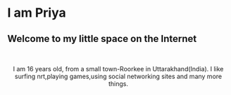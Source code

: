 <h1> I am Priya </hi></center>
<h2>Welcome to my little space on the Internet</h2>
<br><p align="center"> I am 16 years old, from a small town-Roorkee in Uttarakhand(India). I like surfing nrt,playing games,using social networking sites and many more things.

